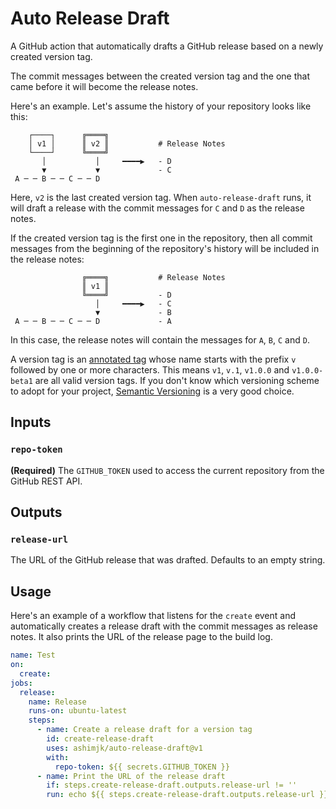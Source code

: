 # Auto Release Draft

A GitHub action that automatically drafts a GitHub release based on a newly created version tag.

The commit messages between the created version tag and the one that came before it will become the release notes.

Here's an example. Let's assume the history of your repository looks like this:

```
    ┌────┐      ╔════╗
    │ v1 │      ║ v2 ║           # Release Notes
    └────┘      ╚════╝
       │           │     ━━━━▶   - D
       ▼           ▼             - C
 A ─ ─ B ─ ─ C ─ ─ D
```

Here, `v2` is the last created version tag. When `auto-release-draft` runs, it will draft a release with the commit
messages for `C` and `D` as the release notes.

If the created version tag is the first one in the repository, then all commit messages from the beginning of the
repository's history will be included in the release notes:

```
                ╔════╗           # Release Notes
                ║ v1 ║
                ╚════╝           - D
                   │     ━━━━▶   - C
                   ▼             - B
 A ─ ─ B ─ ─ C ─ ─ D             - A
```

In this case, the release notes will contain the messages for `A`, `B`, `C` and `D`.

A version tag is an [annotated tag](https://git-scm.com/book/en/v2/Git-Basics-Tagging#_annotated_tags) whose name starts
with the prefix `v` followed by one or more characters. This means `v1`, `v.1`, `v1.0.0` and `v1.0.0-beta1` are all
valid version tags. If you don't know which versioning scheme to adopt for your
project, [Semantic Versioning](https://semver.org) is a very good choice.

## Inputs

### `repo-token`

**(Required)** The `GITHUB_TOKEN` used to access the current repository from the GitHub REST API.

## Outputs

### `release-url`

The URL of the GitHub release that was drafted. Defaults to an empty string.

## Usage

Here's an example of a workflow that listens for the `create` event and automatically creates a release draft with the
commit messages as release notes. It also prints the URL of the release page to the build log.

```yaml
name: Test
on:
  create:
jobs:
  release:
    name: Release
    runs-on: ubuntu-latest
    steps:
      - name: Create a release draft for a version tag
        id: create-release-draft
        uses: ashimjk/auto-release-draft@v1
        with:
          repo-token: ${{ secrets.GITHUB_TOKEN }}
      - name: Print the URL of the release draft
        if: steps.create-release-draft.outputs.release-url != ''
        run: echo ${{ steps.create-release-draft.outputs.release-url }}
```
